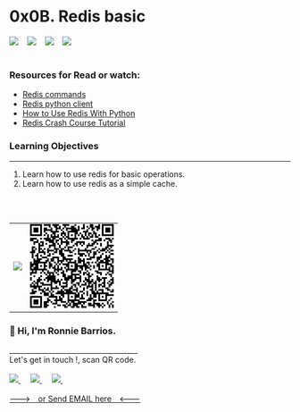 # 0x0B. Redis basic

<!-- badges section with https://img.shields.io/ -->

<span>
  <img src="https://img.shields.io/badge/Specialization-webstack--backend-teal"/>
</span>
&nbsp;&nbsp;

<span>
  <img src="https://img.shields.io/badge/Training-Holberton-red"/>
</span>
&nbsp;&nbsp;

<span>
  <img src="https://img.shields.io/badge/Cohort%20%23-13-yellowgreen"/>
</span>
&nbsp;&nbsp;

<span>
  <img src="https://img.shields.io/badge/Directory-0x0B--redis__basic-blue"/>
</span>
<br>
<br>


### Resources for Read or watch:

* [Redis commands](https://intranet.hbtn.io/rltoken/0qcZavQp4AvukNY4BZVsew)    
* [Redis python client](https://intranet.hbtn.io/rltoken/7Tx4uSKfPx9jFCwkCqECeg)  
* [How to Use Redis With Python](https://intranet.hbtn.io/rltoken/KDF4GPwRipbMwBj4SI64PQ)  
* [Redis Crash Course Tutorial](https://intranet.hbtn.io/rltoken/4GOanmqONPEgtQqrbUcEVw)     

### Learning Objectives  
---
1. Learn how to use redis for basic operations.  
2.  Learn how to use redis as a simple cache.  


<!-- Social networks section -->

<br>
<br>
<table>
  <tr>
    <td>
      <img
        src="https://avatars.githubusercontent.com/u/65184918?v=4"
        width="150px"
      />
    </td>
    <td>
      <img
        src="https://github.com/ronniebm/holbertonschool-web_front_end/blob/master/qr-code.png"
        width="150px"
      />
    </td>
  </tr>
</table>

<h3>
  <b>👋 Hi, I'm Ronnie Barrios.
  </b>
</h3>
____________________________________
<br>
Let's get in touch !, scan QR code.
<br><br>

<a href="https://twitter.com/ronniealberto">
  <img 
    src="https://pics.freeicons.io/uploads/icons/png/20422544081555590088-512.png"
    width="30px"
  />
</a>
&emsp;

<a href="https://www.linkedin.com/in/ronniebm/">
  <img 
    src="https://pics.freeicons.io/uploads/icons/png/15792152941556105325-512.png"
    width="30px"
  />
</a>
&emsp;

<a href="https://github.com/ronniebm/">
  <img 
    src="https://pics.freeicons.io/uploads/icons/png/13702699181561032680-512.png"
    width="30px"
  />
</a>
&emsp;
<br>
<a href="mailto:ronnie.coding@gmail.com?subject=Let's do a meet ! &amp;body=Hi Ronnie, %0D%0A%0D%0A I've check your Github profile, i would like to contact you.%0D%0A%0D%0A Att,%0D%0A------------------------%0D%0A***your sign*** &amp;">
<br>
--->&emsp;or Send EMAIL here&emsp;<---
</a>
